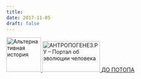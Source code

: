 ```yaml
---
title:
date: 2017-11-05
draft: false
---
```


<a href="https://iskatel.info/" target="_blank">
  <img class="card-img-top" src="/pics/iskatel.png" alt="Альтернативная история" style="width: 90px; height: 90px;">
</a>

<a href="http://antropogenez.ru/" target="_blank">
  <img src="/pics/antropogenez.gif" width="150" height="80" alt="АНТРОПОГЕНЕЗ.РУ – Портал об эволюции человека"/>
</a>

<a href="http://www.dopotopa.com/" target="_blank">
  ДО ПОТОПА
</a>
